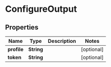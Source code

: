 

# ConfigureOutput


## Properties

Name | Type | Description | Notes
------------ | ------------- | ------------- | -------------
**profile** | **String** |  |  [optional]
**token** | **String** |  |  [optional]



